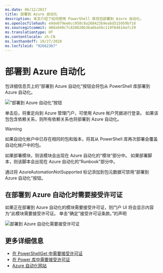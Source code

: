 ```yaml
---
ms.date: 06/12/2017
title: 部署到 Azure 自动化
description: 本文介绍了如何使用 PowerShell 库将包部署到 Azure 自动化。
ms.openlocfilehash: e9de079ee6cc950c8a268423b9eabd515959b718
ms.sourcegitcommit: 488a940c7c828820b36a6ba56c119f64614afc29
ms.translationtype: HT
ms.contentlocale: zh-CN
ms.lasthandoff: 10/27/2020
ms.locfileid: "92662367"
---
```

# <a name="deploy-to-azure-automation"></a>部署到 Azure 自动化

包详细信息页上的“部署到 Azure 自动化”按钮会将包从 PowerShell 库部署到 Azure 自动化。

![“部署到 Azure 自动化”按钮](media/deploy-to-azure-automation/DeployToAzureAutomationButton.png)

单击后，将重定向到 Azure 管理门户，可使用 Azure 帐户凭据进行登录。 如果该包包含依赖关系，则所有依赖关系也将部署到 Azure 自动化。

> [!WARNING]
> 如果自动化帐户中已存在相同的包和版本，将其从 PowerShell 库再次部署会覆盖自动化帐户中的包。

如果部署模块，则该模块会出现在 Azure 自动化的“模块”部分中。 如果部署脚本，则该脚本会出现在 Azure 自动化的“Runbook”部分中。

通过将 AzureAutomationNotSupported 标记添加到包元数据可禁用“部署到 Azure 自动化”按钮。

## <a name="require-license-acceptance-on-deploy-to-azure-automation"></a>在部署到 Azure 自动化时需要接受许可证

如果正在部署到 Azure 自动化的模块需要接受许可证，则门户 UI 将会显示内容为“此模块需要接受许可证。 单击“确定”接受许可证条款。”的声明

![部署到 Azure 自动化需要接受许可证](media/deploy-to-azure-automation/DeployToAzureAutomationRequireLicenseAcceptanceDisclaimer.png)

## <a name="more-details"></a>更多详细信息

- [在 PowerShellGet 中需要接受许可证](../../concepts/module-license-acceptance.md)
- [在 Power 库中需要接受许可证](packages-that-require-license-acceptance.md)
- [Azure 自动化网站](https://azure.microsoft.com/services/automation/)

